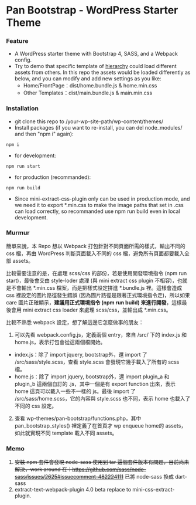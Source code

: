 # Pan Bootstrap - WordPress Starter Theme

### Feature
* A WordPress starter theme with Bootstrap 4, SASS, and a Webpack config.
* Try to demo that specific template of [hierarchy](https://developer.wordpress.org/themes/basics/template-hierarchy/) could load different assets from others. In this repo the assets would be loaded differently as below, and you can modify and add new settings as you like:
  * Home/FrontPage：dist/home.bundle.js & home.min.css
  * Other Templates：dist/main.bundle.js & main.min.css

### Installation
* git clone this repo to /your-wp-site-path/wp-content/themes/
* Install packages (if you want to re-install, you can del node_modules/ and then "npm i" again):
```
npm i
```
* for development: 
```
npm run start
```
* for production (recommanded): 
```
npm run build
```
* Since mini-extract-css-plugin only can be used in production mode, and we need it to export *.min.css to make the image paths that set in .css can load correctly, so recommanded use npm run build even in local development.


### Murmur
簡單來說，本 Repo 想以 Webpack 打包針對不同頁面所需的樣式，輸出不同的 css 檔，再由 WordPress 判斷頁面載入不同的 css 檔，避免所有頁面都要載入全部 assets。

比較需要注意的是，在處理 scss/css 的部份，若是使用開發環境指令 (npm run start)，最後會交由 style-loder 處理 (與 mini extract css plugin 不相容)，也就是不會輸出 *.min.css 檔案，而是把樣式設定拼進 *.bundle.js 裡。這樣會造成 css 裡設定的圖片路徑發生錯誤 (因為圖片路徑是跟著正式環境指令走)，所以如果 care 圖片正確顯示，<b>建議用正式環境指令 (npm run build) 來進行開發</b>，這樣最後會用 mini extract css loader 來處理 scss/css，並輸出成 *.min.css。

比較不熟悉 webpack 設定，想了解這邊它怎麼做事的朋友：
1. 可以先看 webpack.config.js，定義兩個 entry，來自 /src/ 下的 index.js 和 home.js，表示打包會從這兩個檔開始。
  * index.js：除了 import jquery, bootstrap外，還 import 了 /src/sass/style.scss，查看 style.scss 會發現它幾乎載入了所有的 scss 檔。
  * home.js：除了 import jquery, bootstrap外，還 import plugin_a 和 plugin_b 這兩個自訂的 .js，其中一個是有 export function 出來，表示 home 這頁可以載入一些不一樣的 js。最後 import 了 /src/sass/home.scss，它的內容與 style.scss 也不同，表示 home 也載入了不同的 css 設定。
2. 查看 wp-themes/pan-bootstrap/functions.php，其中 pan_bootstrap_styles() 裡定義了在首頁才 wp enqueue home的 assets，如此就實現不同 template 載入不同 assets。

### Memo
1. <del>安裝 npm 套件會發現 node-sass 使用到 tar 這個套件版本有問題，目前尚未解決，work around 在：https://github.com/sass/node-sass/issues/2625#issuecomment-482224111</del> 已將 node-sass 換成 dart-sass
2. extract-text-webpack-plugin 4.0 beta replace to mini-css-extract-plugin.
